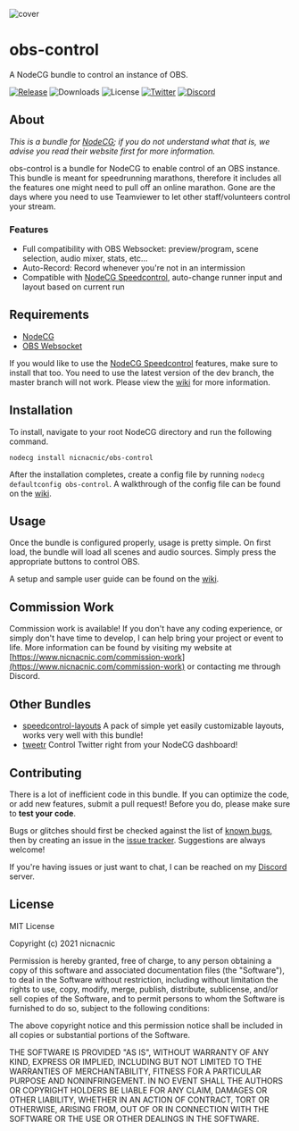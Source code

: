 ![cover](https://user-images.githubusercontent.com/39160563/114103620-75df8a80-9897-11eb-8889-0d6c9fcab604.PNG)
# obs-control
A  NodeCG bundle to control an instance of OBS. 

[![Release](https://img.shields.io/github/v/release/nicnacnic/obs-control?label=Release)](https://github.com/nicnacnic/speedcontrol-layouts/releases)
![Downloads](https://img.shields.io/github/downloads/nicnacnic/obs-control/total?label=Downloads)
![License](https://img.shields.io/github/license/nicnacnic/obs-control?label=License)
[![Twitter](https://img.shields.io/twitter/follow/nicnacnic11?style=social)](https://twitter.com/nicnacnic11)
[![Discord](https://img.shields.io/badge/-Join%20the%20Discord!-brightgreen?label=&logo=discord&logoColor=ffffff&color=7389D8&labelColor=6A7EC2)](https://discord.gg/A34Qpfe)

## About
*This is a bundle for [NodeCG](https://github.com/nodecg/nodecg); if you do not understand what that is, we advise you read their website first for more information.*

obs-control is a bundle for NodeCG to enable control of an OBS instance. This bundle is meant for speedrunning marathons, therefore it includes all the features one might need to pull off an online marathon. Gone are the days where you need to use Teamviewer to let other staff/volunteers control your stream.

### Features
- Full compatibility with OBS Websocket: preview/program, scene selection, audio mixer, stats, etc...
- Auto-Record: Record whenever you're not in an intermission
- Compatible with [NodeCG Speedcontrol](https://github.com/speedcontrol/nodecg-speedcontrol), auto-change runner input and layout based on current run

## Requirements
- [NodeCG](https://github.com/nodecg/nodecg)
- [OBS Websocket](https://github.com/Palakis/obs-websocket)

If you would like to use the [NodeCG Speedcontrol](https://github.com/speedcontrol/nodecg-speedcontrol) features, make sure to install that too. You need to use the latest version of the dev branch, the master branch will not work. Please view the [wiki](https://github.com/nicnacnic/obs-control/wiki) for more information.

## Installation
To install, navigate to your root NodeCG directory and run the following command.

```nodecg install nicnacnic/obs-control```

After the installation completes, create a config file by running `nodecg defaultconfig obs-control`. A walkthrough of the config file can be found on the [wiki](https://github.com/nicnacnic/obs-control/wiki).

## Usage
Once the bundle is configured properly, usage is pretty simple. On first load, the bundle will load all scenes and audio sources. Simply press the appropriate buttons to control OBS.

A setup and sample user guide can be found on the [wiki](https://github.com/nicnacnic/obs-control/wiki).

## Commission Work
Commission work is available! If you don't have any coding experience, or simply don't have time to develop, I can help bring your project or event to life. More information can be found by visiting my website at [https://www.nicnacnic.com/commission-work](https://www.nicnacnic.com/commission-work) or contacting me through Discord.

## Other Bundles
- [speedcontrol-layouts](https://github.com/nicnacnic/speedcontrol-layouts) A pack of simple yet easily customizable layouts, works very well with this bundle!
- [tweetr](https://github.com/nicnacnic/speedcontrol-tweetr) Control Twitter right from your NodeCG dashboard!

## Contributing
There is a lot of inefficient code in this bundle. If you can optimize the code, or add new features, submit a pull request! Before you do, please make sure to **test your code**.

Bugs or glitches should first be checked against the list of [known bugs](https://github.com/nicnacnic/obs-control/wiki), then by creating an issue in the [issue tracker](https://github.com/nicnacnic/obs-control/issues). Suggestions are always welcome!

If you're having issues or just want to chat, I can be reached on my [Discord](https://discord.gg/A34Qpfe) server.

## License
MIT  License

Copyright (c) 2021 nicnacnic

Permission is hereby granted, free of charge, to any person obtaining a copy
of this software and associated documentation files (the "Software"), to deal
in the Software without restriction, including without limitation the rights
to use, copy, modify, merge, publish, distribute, sublicense, and/or sell
copies of the Software, and to permit persons to whom the Software is
furnished to do so, subject to the following conditions:

The above copyright notice and this permission notice shall be included in all
copies or substantial portions of the Software.

THE SOFTWARE IS PROVIDED "AS IS", WITHOUT WARRANTY OF ANY KIND, EXPRESS OR
IMPLIED, INCLUDING BUT NOT LIMITED TO THE WARRANTIES OF MERCHANTABILITY,
FITNESS FOR A PARTICULAR PURPOSE AND NONINFRINGEMENT. IN NO EVENT SHALL THE
AUTHORS OR COPYRIGHT HOLDERS BE LIABLE FOR ANY CLAIM, DAMAGES OR OTHER
LIABILITY, WHETHER IN AN ACTION OF CONTRACT, TORT OR OTHERWISE, ARISING FROM,
OUT OF OR IN CONNECTION WITH THE SOFTWARE OR THE USE OR OTHER DEALINGS IN THE
SOFTWARE.
